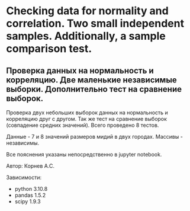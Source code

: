 # Checking data for normality and correlation. Two small independent samples. Additionally, a sample comparison test.

## Проверка данных на нормальность и корреляцию. Две маленькие независимые выборки. Дополнительно тест на сравнение выборок.

Проверка двух небольших выборок данных на нормальность и корреляцию друг с другом. Так же тест на сравнение выборок (совпадение средних значений). Всего проведено 8 тестов.

Данные - 7 и 8 значений размеров мидий в двух городах. Массивы - независимы.

Все пояснения указаны непосредственно в jupyter notebook.

Автор: Корнев А.С.

Зависимости:
- python 3.10.8
- pandas 1.5.2
- scipy 1.9.3
